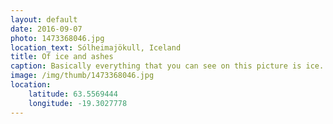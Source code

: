 ```yaml
---
layout: default
date: 2016-09-07
photo: 1473368046.jpg
location_text: Sólheimajökull, Iceland
title: Of ice and ashes
caption: Basically everything that you can see on this picture is ice. It is either melted or still hard but hidden under a thick layer of dirt and ashes from a previous volcano erruption.
image: /img/thumb/1473368046.jpg
location:
    latitude: 63.5569444
    longitude: -19.3027778
---
```

